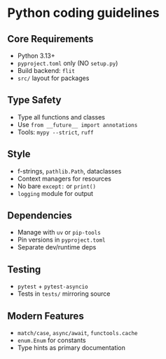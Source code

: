 # Python coding guidelines

## Core Requirements
- Python 3.13+
- `pyproject.toml` only (NO `setup.py`)
- Build backend: `flit`
- `src/` layout for packages

## Type Safety
- Type all functions and classes
- Use `from __future__ import annotations`
- Tools: `mypy --strict`, `ruff`

## Style
- f-strings, `pathlib.Path`, dataclasses
- Context managers for resources
- No bare `except:` or `print()`
- `logging` module for output

## Dependencies
- Manage with `uv` or `pip-tools`
- Pin versions in `pyproject.toml`
- Separate dev/runtime deps

## Testing
- `pytest` + `pytest-asyncio`
- Tests in `tests/` mirroring source

## Modern Features
- `match/case`, `async/await`, `functools.cache`
- `enum.Enum` for constants
- Type hints as primary documentation